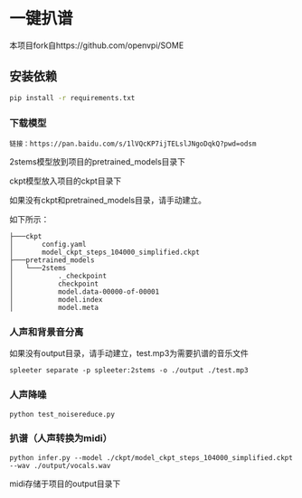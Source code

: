 # 一键扒谱

本项目fork自https://github.com/openvpi/SOME


## 安装依赖

   ```bash
   pip install -r requirements.txt
   ```

### 下载模型

```
链接：https://pan.baidu.com/s/1lVQcKP7ijTELslJNgoDqkQ?pwd=odsm 
```

2stems模型放到项目的pretrained_models目录下

ckpt模型放入项目的ckpt目录下

如果没有ckpt和pretrained_models目录，请手动建立。

如下所示：

```
├───ckpt
│       config.yaml
│       model_ckpt_steps_104000_simplified.ckpt
├───pretrained_models
│   └───2stems
│           ._checkpoint
│           checkpoint
│           model.data-00000-of-00001
│           model.index
│           model.meta
```
### 人声和背景音分离

如果没有output目录，请手动建立，test.mp3为需要扒谱的音乐文件

```
spleeter separate -p spleeter:2stems -o ./output ./test.mp3   
```

### 人声降噪

```
python test_noisereduce.py
```

### 扒谱（人声转换为midi）

```
python infer.py --model ./ckpt/model_ckpt_steps_104000_simplified.ckpt --wav ./output/vocals.wav  
```

midi存储于项目的output目录下

